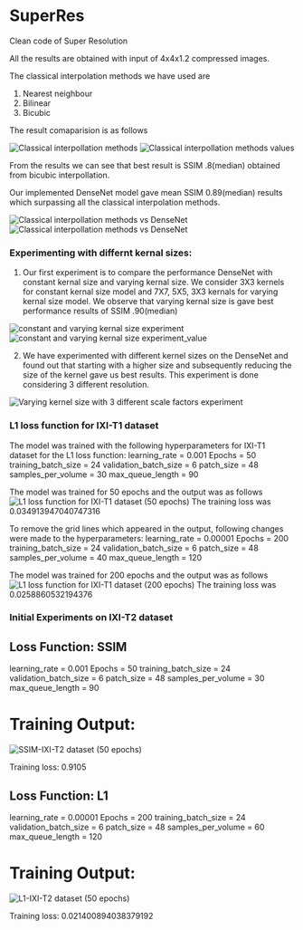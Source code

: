 # SuperRes
Clean code of Super Resolution

All the results are obtained with input of 4x4x1.2 compressed images. 


The classical interpolation methods we have used are
1. Nearest neighbour
2. Bilinear
3. Bicubic

The result comaparision is as follows

![Classical interpollation methods](https://github.com/v3nkyc0d3z/SuperRes/blob/master/Images/Legacy%20.png)
![Classical interpollation methods values](https://github.com/v3nkyc0d3z/SuperRes/blob/master/Images/Stats/legacy.PNG)


From the results we can see that best result is SSIM .8(median) obtained from bicubic interpollation.

Our implemented DenseNet model gave mean SSIM 0.89(median) results which surpassing all the classical interpolation methods.

![Classical interpollation methods vs DenseNet](https://github.com/v3nkyc0d3z/SuperRes/blob/master/Images/Example%20results/Example%204.png)
![Classical interpollation methods vs DenseNet](https://github.com/v3nkyc0d3z/SuperRes/blob/master/Images/Example%20results/Example3.png)



### Experimenting with differnt kernal sizes:

1. Our first experiment is to compare the performance DenseNet with constant kernal size and varying kernal size.
We consider 3X3 kernels for constant kernal size model and 7X7, 5X5, 3X3 kernals for varying kernal size model. 
We observe that varying kernal size is gave best performance results of SSIM .90(median)

![constant and varying kernal size experiment](https://github.com/v3nkyc0d3z/SuperRes/blob/master/Images/cnn.png)
![constant and varying kernal size experiment_value](https://github.com/v3nkyc0d3z/SuperRes/blob/master/Images/Stats/CNN.PNG)


2. We have experimented with different kernel sizes on the DenseNet and found out that 
starting with a higher size and subsequently reducing the size of the kernel gave us best results.
This experiment is done considering 3 different resolution.

![Varying kernel size with  3 different scale factors experiment](https://github.com/v3nkyc0d3z/SuperRes/blob/master/Images/scale_factors.png)
 
 ### L1 loss function for IXI-T1 dataset
 The model was trained with the following hyperparameters for IXI-T1 dataset for the L1 loss function:
 learning_rate = 0.001
 Epochs = 50
 training_batch_size = 24
 validation_batch_size = 6
 patch_size = 48
 samples_per_volume = 30
 max_queue_length = 90
 
 The model was trained for 50 epochs and the output was as follows
![L1 loss function for IXI-T1 dataset (50 epochs)](https://github.com/v3nkyc0d3z/SuperRes/blob/master/Images/Example%20results/T1_L1_50epochs.png)
The training loss was 0.034913947040747316

 To remove the grid lines which appeared in the output, following changes were made to the hyperparameters:
 learning_rate = 0.00001
 Epochs = 200
 training_batch_size = 24
 validation_batch_size = 6
 patch_size = 48
 samples_per_volume = 40
 max_queue_length = 120
 
  The model was trained for 200 epochs and the output was as follows
  ![L1 loss function for IXI-T1 dataset (200 epochs)](https://github.com/v3nkyc0d3z/SuperRes/blob/master/Images/Example%20results/T1_L1_200epochs.png)
 The training loss was 0.0258860532194376
 
 ### Initial Experiments on IXI-T2 dataset
 
 ## Loss Function: SSIM
 
 learning_rate = 0.001
 Epochs = 50
 training_batch_size = 24
 validation_batch_size = 6
 patch_size = 48
 samples_per_volume = 30
 max_queue_length = 90
 
 # Training Output:
 
![SSIM-IXI-T2 dataset (50 epochs)](https://github.com/v3nkyc0d3z/SuperRes/blob/master/Images/Example%20results/T2_SSIM_50.JPG)

Training loss: 0.9105

## Loss Function: L1

 learning_rate = 0.00001
 Epochs = 200
 training_batch_size = 24
 validation_batch_size = 6
 patch_size = 48
 samples_per_volume = 60
 max_queue_length = 120
 
 # Training Output:
 
 ![L1-IXI-T2 dataset (50 epochs)](https://github.com/v3nkyc0d3z/SuperRes/blob/master/Images/Example%20results/T2_L1_200.JPG)
 
 Training loss: 0.021400894038379192
